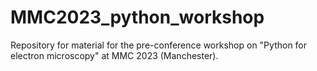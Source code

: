 # MMC2023_python_workshop
Repository for material for the pre-conference workshop on "Python for electron microscopy" at MMC 2023 (Manchester).
